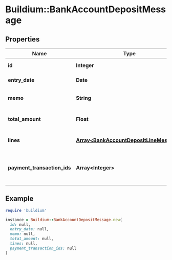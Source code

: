 # Buildium::BankAccountDepositMessage

## Properties

| Name | Type | Description | Notes |
| ---- | ---- | ----------- | ----- |
| **id** | **Integer** | Deposit unique identifier. | [optional] |
| **entry_date** | **Date** | Date the deposit was recorded. | [optional] |
| **memo** | **String** | Memo associated with the deposit, if applicable. | [optional] |
| **total_amount** | **Float** | Sum of all &#x60;Journal.Lines.Amount&#x60; entries in the deposit. | [optional] |
| **lines** | [**Array&lt;BankAccountDepositLineMessage&gt;**](BankAccountDepositLineMessage.md) | A collection of line items associated with the deposit. | [optional] |
| **payment_transaction_ids** | **Array&lt;Integer&gt;** | A collection of payment transaction identifiers that were included in this deposit transaction. | [optional] |

## Example

```ruby
require 'buildium'

instance = Buildium::BankAccountDepositMessage.new(
  id: null,
  entry_date: null,
  memo: null,
  total_amount: null,
  lines: null,
  payment_transaction_ids: null
)
```

